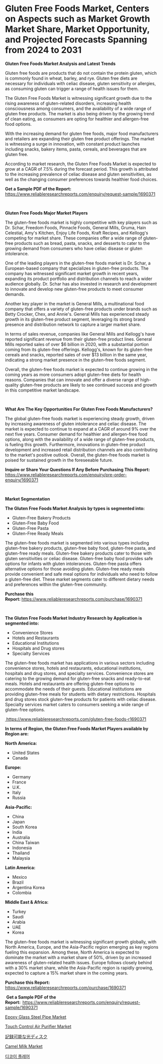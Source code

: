 <p><h1>Gluten Free Foods Market, Centers on Aspects such as Market Growth Market Share, Market Opportunity, and Projected Forecasts Spanning from 2024 to 2031</h1></p><p><strong>Gluten Free Foods Market Analysis and Latest Trends</strong></p>
<p><p>Gluten free foods are products that do not contain the protein gluten, which is commonly found in wheat, barley, and rye. Gluten free diets are necessary for individuals with celiac disease, gluten sensitivity or allergies, as consuming gluten can trigger a range of health issues for them. </p><p>The Gluten Free Foods Market is witnessing significant growth due to the rising awareness of gluten-related disorders, increasing health consciousness among consumers, and the availability of a wide range of gluten free products. The market is also being driven by the growing trend of clean eating, as consumers are opting for healthier and allergen-free food options.</p><p>With the increasing demand for gluten free foods, major food manufacturers and retailers are expanding their gluten free product offerings. The market is witnessing a surge in innovation, with constant product launches including snacks, bakery items, pasta, cereals, and beverages that are gluten free.</p><p>According to market research, the Gluten Free Foods Market is expected to grow at a CAGR of 7.5% during the forecast period. This growth is attributed to the increasing prevalence of celiac disease and gluten sensitivities, as well as the changing consumer preferences towards healthier food choices.</p></p>
<p><strong>Get a Sample PDF of the Report:&nbsp;</strong> <a href="https://www.reliableresearchreports.com/enquiry/request-sample/1690371">https://www.reliableresearchreports.com/enquiry/request-sample/1690371</a></p>
<p>&nbsp;</p>
<p><strong>Gluten Free Foods Major Market Players</strong></p>
<p><p>The gluten-free foods market is highly competitive with key players such as Dr. Schar, Freedom Foods, Pinnacle Foods, General Mills, Gruma, Hain Celestial, Amy's Kitchen, Enjoy Life Foods, Kraft Recipes, and Kellogg's competing for market share. These companies offer a wide range of gluten-free products such as bread, pasta, snacks, and desserts to cater to the growing demand from consumers who have celiac disease or gluten intolerance.</p><p>One of the leading players in the gluten-free foods market is Dr. Schar, a European-based company that specializes in gluten-free products. The company has witnessed significant market growth in recent years, expanding its product portfolio and distribution channels to reach a wider audience globally. Dr. Schar has also invested in research and development to innovate and develop new gluten-free products to meet consumer demands.</p><p>Another key player in the market is General Mills, a multinational food company that offers a variety of gluten-free products under brands such as Betty Crocker, Chex, and Annie's. General Mills has experienced steady growth in its gluten-free product segment, leveraging its strong brand presence and distribution network to capture a larger market share.</p><p>In terms of sales revenue, companies like General Mills and Kellogg's have reported significant revenue from their gluten-free product lines. General Mills reported sales of over $6 billion in 2020, with a substantial portion coming from its gluten-free offerings. Kellogg's, known for its gluten-free cereals and snacks, reported sales of over $13 billion in the same year, indicating a strong market presence in the gluten-free foods segment.</p><p>Overall, the gluten-free foods market is expected to continue growing in the coming years as more consumers adopt gluten-free diets for health reasons. Companies that can innovate and offer a diverse range of high-quality gluten-free products are likely to see continued success and growth in this competitive market landscape.</p></p>
<p>&nbsp;</p>
<p><strong>What Are The Key Opportunities For Gluten Free Foods Manufacturers?</strong></p>
<p><p>The global gluten-free foods market is experiencing steady growth, driven by increasing awareness of gluten intolerance and celiac disease. The market is expected to continue to expand at a CAGR of around 9% over the next five years. Consumer demand for healthier and allergen-free food options, along with the availability of a wide range of gluten-free products, is fueling this growth. Furthermore, innovations in gluten-free product development and increased retail distribution channels are also contributing to the market's positive outlook. Overall, the gluten-free foods market is poised for sustained growth in the foreseeable future.</p></p>
<p><strong>Inquire or Share Your Questions If Any Before Purchasing This Report:</strong> <a href="https://www.reliableresearchreports.com/enquiry/pre-order-enquiry/1690371">https://www.reliableresearchreports.com/enquiry/pre-order-enquiry/1690371</a></p>
<p>&nbsp;</p>
<p><strong>Market Segmentation</strong></p>
<p><strong>The Gluten Free Foods Market Analysis by types is segmented into:</strong></p>
<p><ul><li>Gluten-Free Bakery Products</li><li>Gluten-Free Baby Food</li><li>Gluten-Free Pasta</li><li>Gluten-Free Ready Meals</li></ul></p>
<p><p>The gluten-free foods market is segmented into various types including gluten-free bakery products, gluten-free baby food, gluten-free pasta, and gluten-free ready meals. Gluten-free bakery products cater to those with gluten sensitivities or celiac disease. Gluten-free baby food provides safe options for infants with gluten intolerances. Gluten-free pasta offers alternative options for those avoiding gluten. Gluten-free ready meals provide convenient and safe meal options for individuals who need to follow a gluten-free diet. These market segments cater to different dietary needs and preferences within the gluten-free community.</p></p>
<p><strong>Purchase this Report:&nbsp;</strong><a href="https://www.reliableresearchreports.com/purchase/1690371">https://www.reliableresearchreports.com/purchase/1690371</a></p>
<p>&nbsp;</p>
<p><strong>The Gluten Free Foods Market Industry Research by Application is segmented into:</strong></p>
<p><ul><li>Convenience Stores</li><li>Hotels and Restaurants</li><li>Educational Institutions</li><li>Hospitals and Drug stores</li><li>Specialty Services</li></ul></p>
<p><p>The gluten-free foods market has applications in various sectors including convenience stores, hotels and restaurants, educational institutions, hospitals and drug stores, and specialty services. Convenience stores are catering to the growing demand for gluten-free snacks and ready-to-eat meals. Hotels and restaurants are offering gluten-free options to accommodate the needs of their guests. Educational institutions are providing gluten-free meals for students with dietary restrictions. Hospitals and drug stores stock gluten-free products for patients with celiac disease. Specialty services market caters to consumers seeking a wide range of gluten-free options.</p></p>
<p><a href="https://www.reliableresearchreports.com/gluten-free-foods-r1690371">&nbsp;https://www.reliableresearchreports.com/gluten-free-foods-r1690371</a></p>
<p><strong>In terms of Region, the Gluten Free Foods Market Players available by Region are:</strong></p>
<p>
    <p> <strong> North America: </strong>
        <ul>
            <li>United States</li>
            <li>Canada</li>
        </ul>
        </p> 
    <p> <strong> Europe: </strong>
        <ul>
            <li>Germany</li>
            <li>France</li>
            <li>U.K.</li>
            <li>Italy</li>
            <li>Russia</li>
        </ul>
        </p> 
    <p> <strong> Asia-Pacific: </strong>
        <ul>
            <li>China</li>
            <li>Japan</li>
            <li>South Korea</li>
            <li>India</li>
            <li>Australia</li>
            <li>China Taiwan</li>
            <li>Indonesia</li>
            <li>Thailand</li>
            <li>Malaysia</li>
        </ul>
        </p> 
    <p> <strong> Latin America: </strong>
        <ul>
            <li>Mexico</li>
            <li>Brazil</li>
            <li>Argentina Korea</li>
            <li>Colombia</li>
        </ul>
        </p> 
    <p> <strong> Middle East & Africa: </strong>
        <ul>
            <li>Turkey</li>
            <li>Saudi</li>
            <li>Arabia</li>
            <li>UAE</li>
            <li>Korea</li>
        </ul>
    </p>
    </p>
<p><p>The gluten-free foods market is witnessing significant growth globally, with North America, Europe, and the Asia-Pacific region emerging as key regions fueling this expansion. Among these, North America is expected to dominate the market with a market share of 50%, driven by an increased awareness of gluten-related health issues. Europe follows closely behind with a 30% market share, while the Asia-Pacific region is rapidly growing, expected to capture a 15% market share in the coming years.</p></p>
<p><strong>Purchase this Report: </strong><a href="https://www.reliableresearchreports.com/purchase/1690371">https://www.reliableresearchreports.com/purchase/1690371</a></p>
<p>&nbsp;<strong>Get a Sample PDF of the Report:&nbsp;&nbsp;</strong><a href="https://www.reliableresearchreports.com/enquiry/request-sample/1690371">https://www.reliableresearchreports.com/enquiry/request-sample/1690371</a></p>
<p><strong></strong></p>
<p><p><a href="https://issuu.com/reportprime-2/docs/epoxy-glass-steel-pipe-market-size-2030.pptx">Epoxy Glass Steel Pipe Market</a></p><p><a href="https://issuu.com/reportprime-2/docs/touch-control-air-purifier-market-size-2030.pptx">Touch Control Air Purifier Market</a></p><p><a href="https://github.com/ReyesKohler20231/Market-Research-Report-List-1/blob/main/443860218511.md">記録可能な光ディスク</a></p><p><a href="https://github.com/pjcfca/Market-Research-Report-List-2/blob/main/camel-milk-market.md">Camel Milk Market</a></p><p><a href="https://github.com/Elenrrera7685/Market-Research-Report-List-1/blob/main/192171517089.md">디코이 플레어</a></p></p>
